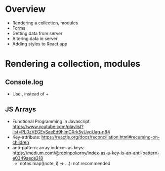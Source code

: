 # Overview
- Rendering a collection, modules
- Forms
- Getting data from server
- Altering data in server
- Adding styles to React app
# Rendering a collection, modules
## Console.log
- Use , instead of +
## JS Arrays
- Functional Programming in Javascript https://www.youtube.com/playlist?list=PL0zVEGEvSaeEd9hlmCXrk5yUyqUag-n84
- Key-attribute: https://reactjs.org/docs/reconciliation.html#recursing-on-children
- anti-pattern: array indexes as keys: https://medium.com/@robinpokorny/index-as-a-key-is-an-anti-pattern-e0349aece318
  - notes.map((note, i) => ...): not recommended
